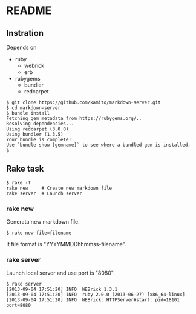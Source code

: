 # README #

## Instration ##

Depends on

* ruby
  * webrick
  * erb
* rubygems
  * bundler
  * redcarpet

```
$ git clone https://github.com/kamito/markdown-server.git
$ cd markdown-server
$ bundle install
Fetching gem metadata from https://rubygems.org/..
Resolving dependencies...
Using redcarpet (3.0.0)
Using bundler (1.3.5)
Your bundle is complete!
Use `bundle show [gemname]` to see where a bundled gem is installed.
$
```

## Rake task ##

```
$ rake -T
rake new     # Create new markdown file
rake server  # Launch server
```

### rake new ###

Generata new markdown file.

```
$ rake new file=filename
```

It file format is "YYYYMMDDhhmmss-filename".

### rake server ###

Launch local server and use port is "8080".

```
$ rake server
[2013-09-04 17:51:20] INFO  WEBrick 1.3.1
[2013-09-04 17:51:20] INFO  ruby 2.0.0 (2013-06-27) [x86_64-linux]
[2013-09-04 17:51:20] INFO  WEBrick::HTTPServer#start: pid=18101 port=8080

```
